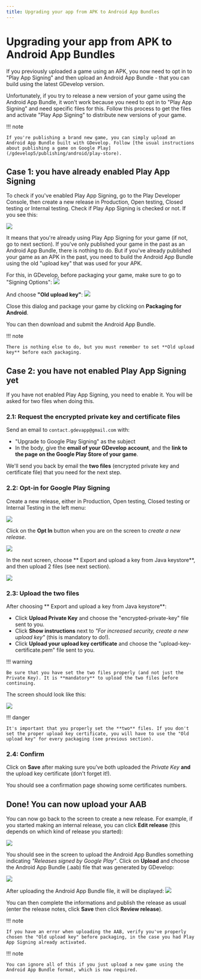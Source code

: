 ```yaml
---
title: Upgrading your app from APK to Android App Bundles
---
```

# Upgrading your app from APK to Android App Bundles

If you previously uploaded a game using an APK, you now need to opt in to "Play App Signing" and then upload an Android App Bundle - that you can build using the latest GDevelop version.

Unfortunately, if you try to release a new version of your game using the Android App Bundle, it won't work because you need to opt in to "Play App Signing" and need specific files for this. Follow this process to get the files and activate "Play App Signing" to distribute new versions of your game.

!!! note

    If you're publishing a brand new game, you can simply upload an Android App Bundle built with GDevelop. Follow [the usual instructions about publishing a game on Google Play](/gdevelop5/publishing/android/play-store).

## Case 1: you have already enabled Play App Signing

To check if you've enabled Play App Signing, go to the Play Developer Console, then create a new release in Production, Open testing, Closed testing or Internal testing. Check if Play App Signing is checked or not. If you see this:

![](/gdevelop5/publishing/android/play-store/upgrading-from-apk-to-aab/pasted/20210722-155252.png)

It means that you're already using Play App Signing for your game (if not, go to next section). If you've only published your game in the past as an Android App Bundle, there is nothing to do.
But if you've already published your game as an APK in the past, you need to build the Android App Bundle using the old "upload key" that was used for your APK.

For this, in GDevelop, before packaging your game, make sure to go to "Signing Options":
![](/gdevelop5/publishing/android/play-store/upgrading-from-apk-to-aab/pasted/20210722-155535.png)

And choose **"Old upload key"**:
![](/gdevelop5/publishing/android/play-store/upgrading-from-apk-to-aab/pasted/20210722-155558.png)

Close this dialog and package your game by clicking on **Packaging for Android**.

You can then download and submit the Android App Bundle.

!!! note

    There is nothing else to do, but you must remember to set **Old upload key** before each packaging.

## Case 2: you have not enabled Play App Signing yet

If you have not enabled Play App Signing, you need to enable it. You will be asked for two files when doing this.

### 2.1: Request the encrypted private key and certificate files

Send an email to `contact.gdevapp@gmail.com` with:

* "Upgrade to Google Play Signing" as the subject
* In the body, give the **email of your GDevelop account**, and the **link to the page on the Google Play Store of your game**.

We'll send you back by email the **two files** (encrypted private key and certificate file) that you need for the next step.

### 2.2: Opt-in for Google Play Signing

Create a new release, either in Production, Open testing, Closed testing or Internal Testing in the left menu:

![](/gdevelop5/publishing/android/play-store/upgrading-from-apk-to-aab/pasted/20210721-165836.png)

Click on the **Opt In** button when you are on the screen to *create a new release*.

![](/gdevelop5/publishing/android/play-store/upgrading-from-apk-to-aab/pasted/20210721-133413.png)

In the next screen, choose ** Export and upload a key from Java keystore**, and then upload 2 files (see next section).

![](/gdevelop5/publishing/android/play-store/upgrading-from-apk-to-aab/pasted/20210721-162525.png)

### 2.3: Upload the two files

After choosing ** Export and upload a key from Java keystore**:

- Click **Upload Private Key** and choose the "encrypted-private-key" file sent to you.
- Click **Show instructions** next to *"For increased security, create a new upload key"* (this is mandatory to do!).
- Click **Upload your upload key certificate** and choose the "upload-key-certificate.pem" file sent to you.

!!! warning

    Be sure that you have set the two files properly (and not just the Private Key). It is **mandatory** to upload the two files before continuing.

The screen should look like this:

![](/gdevelop5/publishing/android/play-store/upgrading-from-apk-to-aab/pasted/20210721-170955.png)

!!! danger

    It's important that you properly set the **two** files. If you don't set the proper upload key certificate, you will have to use the "Old upload key" for every packaging (see previous section).

### 2.4: Confirm

Click on **Save** after making sure you've both uploaded the *Private Key* **and** the upload key certificate (don't forget it!).

You should see a confirmation page showing some certificates numbers.

## Done! You can now upload your AAB

You can now go back to the screen to create a new release. For example, if you started making an internal release, you can click **Edit release** (this depends on which kind of release you started):

![](/gdevelop5/publishing/android/play-store/upgrading-from-apk-to-aab/pasted/20210721-140126.png)

You should see in the screen to upload the Android App Bundles something indicating *"Releases signed by Google Play"*.
Click on **Upload** and choose the Android App Bundle (.aab) file that was generated by GDevelop:

![](/gdevelop5/publishing/android/play-store/upgrading-from-apk-to-aab/pasted/20210721-140304.png)

After uploading the Android App Bundle file, it will be displayed:
![](/gdevelop5/publishing/android/play-store/upgrading-from-apk-to-aab/pasted/20210721-170030.png)


You can then complete the informations and publish the release as usual (enter the release notes, click **Save** then click **Review release**).

!!! note

    If you have an error when uploading the AAB, verify you've properly chosen the "Old upload key" before packaging, in the case you had Play App Signing already activated.
!!! note

    You can ignore all of this if you just upload a new game using the Android App Bundle format, which is now required.